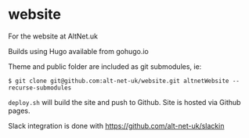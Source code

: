 # website
For the website at AltNet.uk

Builds using Hugo available from gohugo.io

Theme and public folder are included as git submodules, ie:

```$ git clone git@github.com:alt-net-uk/website.git altnetWebsite --recurse-submodules```

`deploy.sh` will build the site and push to Github. Site is hosted via Github pages.

Slack integration is done with https://github.com/alt-net-uk/slackin
